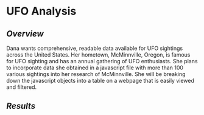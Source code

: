 # UFO Analysis
## *Overview*
Dana wants comprehensive, readable data available for UFO sightings across the United States. Her hometown, McMinnville, Oregon, is famous for UFO sighting and has an annual gathering of UFO enthusiasts. She plans to incorporate data she obtained in a javascript file with more than 100 various sightings into her research of McMinnville. She will be breaking down the javascript objects into a table on a webpage that is easily viewed and filtered.

## *Results*
